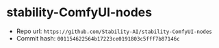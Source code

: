 # stability-ComfyUI-nodes
- Repo url: `https://github.com/Stability-AI/stability-ComfyUI-nodes`
- Commit hash: `001154622564b17223ce0191803c5fff7b87146c`